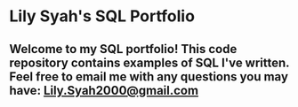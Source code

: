 # Lily Syah's SQL Portfolio

## Welcome to my SQL portfolio! This code repository contains examples of SQL I've written. Feel free to email me with any questions you may have: Lily.Syah2000@gmail.com
